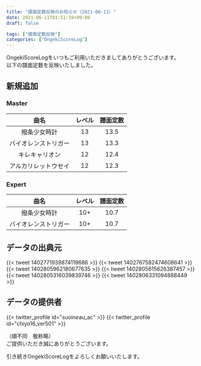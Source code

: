 ```yaml
---
title: "譜面定数反映のお知らせ（2021-06-11）"
date: 2021-06-11T01:51:59+09:00
draft: false

tags: ["譜面定数反映"]
categories: ["OngekiScoreLog"]
---
```


OngekiScoreLogをいつもご利用いただきましてありがとうございます。  
以下の譜面定数を反映いたしました。

<!--more-->

## 新規追加

### Master

| 曲名 | レベル | 譜面定数 |
|:-:|:-:|:-:|
| 撥条少女時計 | 13 | 13.5 |
| バイオレンストリガー | 13 | 13.3 |
| キレキャリオン | 12 | 12.4 |
| アルカリレットウセイ | 12 | 12.3 |

### Expert

| 曲名 | レベル | 譜面定数 |
|:-:|:-:|:-:|
| 撥条少女時計 | 10+ | 10.7 |
| バイオレンストリガー | 10+ | 10.7 |

## データの出典元

{{< tweet 1402771939874119686 >}}
{{< tweet 1402767582474608641 >}}
{{< tweet 1402805962180677635 >}}
{{< tweet 1402805615626387457 >}}
{{< tweet 1402805316039839746 >}}
{{< tweet 1402806331094888449 >}}

## データの提供者

{{< twitter_profile id="suoineau_ac" >}}
{{< twitter_profile id="chiyo16_ver501" >}}

（順不同　敬称略）  
ご提供いただき誠にありがとうございます。

引き続きOngekiScoreLogをよろしくお願いいたします。

<!--

Tweet

ご提供いただきましたデータより譜面定数を反映いたしました。詳しくは以下の記事をご確認ください。
url

提供者（順不同,敬称略）:
@suoineau_ac @chiyo16_ver501



ご提供誠にありがとうございます。
-->
